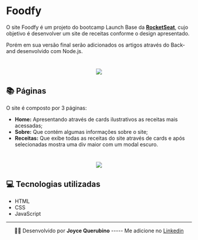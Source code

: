 # Foodfy

O site Foodfy é um projeto do bootcamp Launch Base da **[RocketSeat](https://rocketseat.com.br/)**, cujo objetivo é desenvolver um site de receitas
conforme o design apresentado. 

Porém em sua versão final serão adicionados os artigos através do Back-and desenvolvido com Node.js. 

<h1 align = center>
    <img src="public/Foodfy2.gif">
</h1>

## 📚 Páginas 

O site é composto por 3 páginas: 
- **Home:** Apresentando através de cards ilustrativos as receitas mais acessadas;
- **Sobre:** Que contém algumas informações sobre o site;
- **Receitas:** Que exibe todas as receitas do site através de cards e após selecionadas mostra uma div maior com um modal escuro. 

<h1 align = center>
    <img src="public/Conjunto.png">
</h1>

## 💻 Tecnologias utilizadas

- HTML
- CSS
- JavaScript
---

<p align= center>
🐱‍👤 Desenvolvido por <strong>Joyce Querubino</strong>   -----   Me adicione no <a href="https://www.linkedin.com/in/joyce-querubino/"target="_blank">Linkedin</a>
</p>